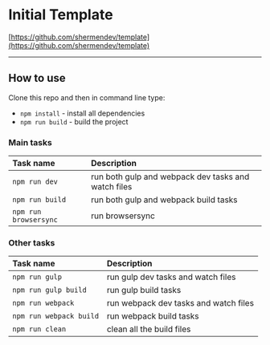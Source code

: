# Initial Template

[https://github.com/shermendev/template](https://github.com/shermendev/template)

---

## How to use

Clone this repo and then in command line type:

* `npm install` - install all dependencies
* `npm run build` - build the project

### Main tasks

Task name             | Description
:-|:-
`npm run dev`         | run both gulp and webpack dev tasks and watch files
`npm run build`       | run both gulp and webpack build tasks
`npm run browsersync` | run browsersync

### Other tasks

Task name               | Description
:-|:-
`npm run gulp`          | run gulp dev tasks and watch files
`npm run gulp build`    | run gulp build tasks
`npm run webpack`       | run webpack dev tasks and watch files
`npm run webpack build` | run webpack build tasks
`npm run clean`         | clean all the build files
